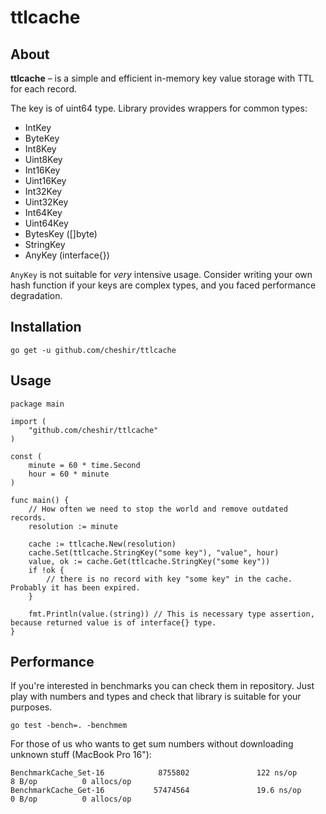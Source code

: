 # ttlcache

## About

**ttlcache** – is a simple and efficient in-memory key value storage with TTL for each record.

The key is of uint64 type. Library provides wrappers for common types:

* IntKey
* ByteKey
* Int8Key
* Uint8Key
* Int16Key
* Uint16Key
* Int32Key
* Uint32Key
* Int64Key
* Uint64Key
* BytesKey ([]byte)
* StringKey
* AnyKey (interface{})

`AnyKey` is not suitable for _very_ intensive usage. Consider writing your own hash function if your keys are complex types, 
and you faced performance degradation.

## Installation

`go get -u github.com/cheshir/ttlcache`

## Usage

```
package main

import (
    "github.com/cheshir/ttlcache"
)

const (
    minute = 60 * time.Second
    hour = 60 * minute
)

func main() {
    // How often we need to stop the world and remove outdated records.
	resolution := minute

	cache := ttlcache.New(resolution)
	cache.Set(ttlcache.StringKey("some key"), "value", hour)
	value, ok := cache.Get(ttlcache.StringKey("some key"))
	if !ok {
		// there is no record with key "some key" in the cache. Probably it has been expired.
	}

	fmt.Println(value.(string)) // This is necessary type assertion, because returned value is of interface{} type.
}
```

## Performance

If you're interested in benchmarks you can check them in repository.
Just play with numbers and types and check that library is suitable for your purposes.

`go test -bench=. -benchmem`

For those of us who wants to get sum numbers without downloading unknown stuff (MacBook Pro 16"):

```
BenchmarkCache_Set-16            8755802               122 ns/op               8 B/op          0 allocs/op
BenchmarkCache_Get-16           57474564               19.6 ns/op              0 B/op          0 allocs/op
```
